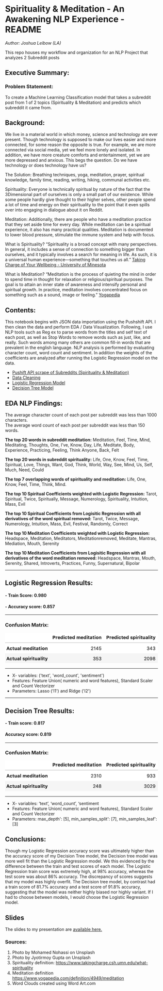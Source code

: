 # Spirituality & Meditation - An Awakening NLP Experience - README
*Author: Joshua Leibow (LA)*

This repo houses my workflow and organization for an NLP Project that analyzes 2 Subreddit posts

## Executive Summary:

### Problem Statement:

To create a Machine Learning Classification model that takes a subreddit post from 1 of 2 topics (Spirituality & Meditation) and predicts which subreddit it came from.

## Background:
We live in a material world in which money, science and technology are ever present.  Though technology is supposed to make our lives easier and more connected, for some reason the  opposite is true.  For example,  we are more connected via social media, yet we feel more lonely and isolated.  In addition, we have more creature comforts and entertainment, yet we are more depressed and anxious.  This begs the question.  Do we have technology or does technology have us?

The Solution:
Breathing techniques, yoga, meditation, prayer, spiritual knowledge, family time, reading, writing, hiking, communal activities etc.

Spirituality:
Everyone is technically spiritual by nature of the fact that the 3Dimensional part of ourselves is only a small part of our existence.  While some people hardly give thought to their higher selves, other people spend a lot of time and energy on their spirituality to the point that it even spills over into engaging in dialogue about it on Reddit.

Meditation:
Additionally, there are people who have a meditation practice that they set aside time for every day.  While meditation can be a spiritual experience, it also has many practical qualities.  Meditation is documented to lower blood pressure, stimulate the immune system and help with focus.

What is Spirituality?
“Spirituality is a broad concept with many perspectives. In general, it includes a sense of connection to something bigger than ourselves, and it typically involves a search for meaning in life. As such, it is a universal human experience—something that touches us all.” [Taking Charge of Your Wellbeing - University of Minesota](https://www.takingcharge.csh.umn.edu/what-spirituality)

What is Meditation?
“Meditation is the process of quieting the mind in order to spend time in thought for relaxation or religious/spiritual purposes. The goal is to attain an inner state of awareness and intensify personal and spiritual growth. In practice, meditation involves concentrated focus on something such as a sound, image or feeling.” [Yogapedia](https://www.yogapedia.com/definition/4949/meditation)

## Contents:

This notebook begins with JSON data importation using the Pushshift API.  I then clean the data and perform EDA / Data Visualization.  Following, I use NLP tools such as Reg ex to parse words from the titles and self text of each post, as well as Stop Words to remove words such as just, like, and really.  Such words among many others are common fill-in words that are prevalent in the english language.  NLP analysis is performed by evaluating character count, word count and sentiment.  In addition the weights of the coefficients are analyzed after running the Logistic Regression model on the data.  

- [Pushift API scrape of Subreddits (Spirituality & Meditation)](./code/01_Pushshift.ipynb)
- [Data Cleaning](./code/02_Clean.ipynb)
- [Logistic Regression Model](./code/03A_Logistic-Regression-.ipynb)
- [Decision Tree Model](./code/03B_Decision-Tree.ipynb)

## EDA NLP Findings:

The average character count of each post per subreddit was less than 1000 characters.  
The average word count of each post per subreddit was less than 150 words.

**The top 20 words in subreddit meditation:**  Meditation, Feel, Time, Mind, Meditating, Thoughts, One, I’ve, Know, Day, Life, Meditate, Body, Experience, Practicing, Feeling, Think Anyone, Back, Felt

**The top 20 words in subreddit spirituality:**  Life, One, Know, Feel, Time, Spiritual, Love, Things, Want, God, Think, World, Way, See, Mind, Us, Self, Much, Need, Could

**The top 7 overlapping words of spirituality and meditation:**  Life, One, Know, Feel, Time, Think, Mind.

**The top 10 Spiritual Coefficients weighted with Logistic Regression:** Tarot, Spiritual, Twice, Spiritually, Message, Numerology, Spirituality, Intuition, Mass, Evil

**The top 10 Spiritual Coefficients from Logisitic Regression with all derivatives of the word spiritual removed:** 
Tarot, Twice, Message, Numerology, Intuition, Mass, Evil, Festival, Randomly, Correct

**The top 10 Meditation Coefficients weighted with Logistic Regression:** Headspace, Meditation, Meditators, Meditationremoved, Meditate, Mantras, Mediation, Mouth, Serenity

**The top 10 Meditation Coefficients from Logisitic Regression with all derivatives of the word meditation removed:** 
Headspace, Mantras, Mouth, Serenity, Shared, Introverts, Practices, Funny, Supernatural, Bipolar
***
## Logistic Regression Results:
#### - Train Score: 0.980
#### - **Accuracy score:** 0.857
***
### Confusion Matrix:
![](./plots/Logreg-confusion-m.png)

***
- X- variables: ('text', 'word_count', 'sentiment')
- Features: Feature Union( numeric and word features), Standard Scaler and  Count Vectorizer
- Parameters: Lasso ('l1') and Ridge ('l2')
***
## Decision Tree Results:
#### - Train score: 0.817
#### **Accuracy score:** 0.819
***
### Confusion Matrix:
![](./plots/Dt-confusion-m.png)

***
- X- variables: ‘text’, ‘word_count’, ‘sentiment
- Features: Feature Union( numeric and word features), Standard Scaler and  Count Vectorizer
- Parameters: max_depth': [5], min_samples_split': [7], min_samples_leaf': [3]

## Conclusions:
Though my Logistic Regression accuracy score was ultimately higher than the accuracy score of my Decision Tree model, the Decision tree model was more well fit than the Logistic Regression model.  We this evidenced by the difference between the train and test scores of each model.  The Logistic Regression train score was extremely high, at 98% accuracy, whereas the test score was about 86% accuracy. The discrepancy of scores suggests that my model was highly overfit.  The Decision tree model, by contrast had a train score of 81.7% accuracy and a test score of 91.8% accuracy, suggesting that the model was neither highly biased nor highly variant.  If I had to choose between models, I would choose the Logistic Regression model.

## Slides
The slides to my presentation are [available here.](./slides/spirmed.pdf)

### Sources:
1. Photo by Mohamed Nohassi on Unsplash
2. Photo by Jyotirmoy Gupta on Unsplash
3. Spirituality definition: https://www.takingcharge.csh.umn.edu/what-spirituality
4. Meditation definition https://www.yogapedia.com/definition/4949/meditation
5. Word Clouds created using Word Art.com
